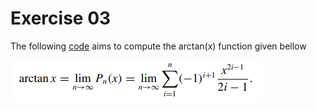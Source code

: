 # Exercise 03
The following [code](arctangSeries.c) aims to compute the arctan(x) function given bellow

 ![Exercise](image.png)

